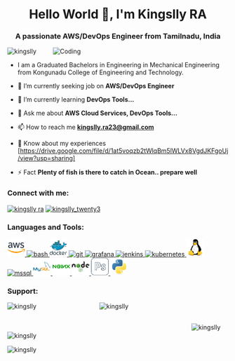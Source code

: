 <h1 align="center">Hello World 👋, I'm Kingslly RA</h1>
<h3 align="center">A passionate AWS/DevOps Engineer from Tamilnadu, India</h3>

<img align="right" alt="Coding" width="400" src="https://media.tenor.com/rePDfDWO3XoAAAAd/hacking.gif">

<p align="left"> <img src="https://komarev.com/ghpvc/?username=kingslly&label=Profile%20views&color=0e75b6&style=flat" alt="kingslly" /> </p>

- I am a Graduated Bachelors in Engineering in Mechanical Engineering from Kongunadu College of Engineering and Technology.

- 🔭 I’m currently seeking job on **AWS/DevOps Engineer**

- 🌱 I’m currently learning **DevOps Tools...**

- 💬 Ask me about **AWS Cloud Services, DevOps Tools...**

- 📫 How to reach me **kingslly.ra23@gmail.com**

- 📄 Know about my experiences [https://drive.google.com/file/d/1at5voqzb2tWlqBm5lWLVx8VgdJKFgoUj/view?usp=sharing]

- ⚡ Fact **Plenty of fish is there to catch in Ocean.. prepare well**

<h3 align="left">Connect with me:</h3>
<p align="left">
<a href="https://linkedin.com/in/kingslly ra" target="blank"><img align="center" src="https://raw.githubusercontent.com/rahuldkjain/github-profile-readme-generator/master/src/images/icons/Social/linked-in-alt.svg" alt="kingslly ra" height="30" width="40" /></a>
<a href="https://instagram.com/roger_twenty3" target="blank"><img align="center" src="https://raw.githubusercontent.com/rahuldkjain/github-profile-readme-generator/master/src/images/icons/Social/instagram.svg" alt="kingslly_twenty3" height="30" width="40" /></a>
</p>

<h3 align="left">Languages and Tools:</h3>
<p align="left"> <a href="https://aws.amazon.com" target="_blank" rel="noreferrer"> <img src="https://raw.githubusercontent.com/devicons/devicon/master/icons/amazonwebservices/amazonwebservices-original-wordmark.svg" alt="aws" width="40" height="40"/> </a> <a href="https://www.gnu.org/software/bash/" target="_blank" rel="noreferrer"> <img src="https://www.vectorlogo.zone/logos/gnu_bash/gnu_bash-icon.svg" alt="bash" width="40" height="40"/> </a> <a href="https://www.docker.com/" target="_blank" rel="noreferrer"> <img src="https://raw.githubusercontent.com/devicons/devicon/master/icons/docker/docker-original-wordmark.svg" alt="docker" width="40" height="40"/> </a> <a href="https://git-scm.com/" target="_blank" rel="noreferrer"> <img src="https://www.vectorlogo.zone/logos/git-scm/git-scm-icon.svg" alt="git" width="40" height="40"/> </a> <a href="https://grafana.com" target="_blank" rel="noreferrer"> <img src="https://www.vectorlogo.zone/logos/grafana/grafana-icon.svg" alt="grafana" width="40" height="40"/> </a> <a href="https://www.jenkins.io" target="_blank" rel="noreferrer"> <img src="https://www.vectorlogo.zone/logos/jenkins/jenkins-icon.svg" alt="jenkins" width="40" height="40"/> </a> <a href="https://kubernetes.io" target="_blank" rel="noreferrer"> <img src="https://www.vectorlogo.zone/logos/kubernetes/kubernetes-icon.svg" alt="kubernetes" width="40" height="40"/> </a> <a href="https://www.linux.org/" target="_blank" rel="noreferrer"> <img src="https://raw.githubusercontent.com/devicons/devicon/master/icons/linux/linux-original.svg" alt="linux" width="40" height="40"/> </a> <a href="https://www.microsoft.com/en-us/sql-server" target="_blank" rel="noreferrer"> <img src="https://www.svgrepo.com/show/303229/microsoft-sql-server-logo.svg" alt="mssql" width="40" height="40"/> </a> <a href="https://www.mysql.com/" target="_blank" rel="noreferrer"> <img src="https://raw.githubusercontent.com/devicons/devicon/master/icons/mysql/mysql-original-wordmark.svg" alt="mysql" width="40" height="40"/> </a> <a href="https://www.nginx.com" target="_blank" rel="noreferrer"> <img src="https://raw.githubusercontent.com/devicons/devicon/master/icons/nginx/nginx-original.svg" alt="nginx" width="40" height="40"/> </a> <a href="https://nodejs.org" target="_blank" rel="noreferrer"> <img src="https://raw.githubusercontent.com/devicons/devicon/master/icons/nodejs/nodejs-original-wordmark.svg" alt="nodejs" width="40" height="40"/> </a> <a href="https://www.photoshop.com/en" target="_blank" rel="noreferrer"> <img src="https://raw.githubusercontent.com/devicons/devicon/master/icons/photoshop/photoshop-line.svg" alt="photoshop" width="40" height="40"/> </a> <a href="https://www.python.org" target="_blank" rel="noreferrer"> <img src="https://raw.githubusercontent.com/devicons/devicon/master/icons/python/python-original.svg" alt="python" width="40" height="40"/> </a> </p>

<h3 align="left">Support:</h3>
<p><a href="https://www.buymeacoffee.com/kingslly"> <img align="left" src="https://cdn.buymeacoffee.com/buttons/v2/default-yellow.png" height="50" width="210" alt="kingslly" /></a><a href="https://ko-fi.com/kingslly"> <img align="left" src="https://cdn.ko-fi.com/cdn/kofi3.png?v=3" height="50" width="210" alt="kingslly" /></a></p><br><br>

<p><img align="left" src="https://github-readme-stats.vercel.app/api/top-langs?username=kingslly&show_icons=true&locale=en&layout=compact" alt="kingslly" /></p>

<p>&nbsp;<img align="center" src="https://github-readme-stats.vercel.app/api?username=kingslly&show_icons=true&locale=en" alt="kingslly" /></p>

<p><img align="center" src="https://github-readme-streak-stats.herokuapp.com/?user=kingslly&" alt="kingslly" /></p>
